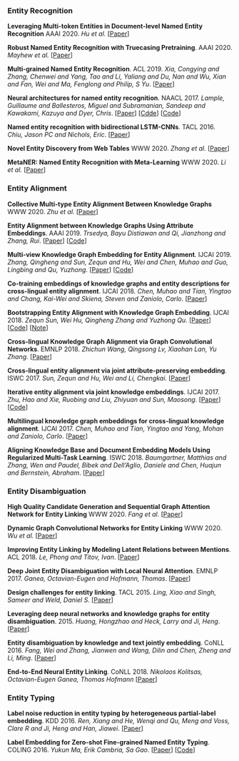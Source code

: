 
### Entity Recognition
__Leveraging Multi-token Entities in Document-level Named Entity Recognition__
AAAI 2020. _Hu et al._ [[Paper](http://playbigdata.ruc.edu.cn/dou/publication/2020_aaai_ner.pdf)]

__Robust Named Entity Recognition with Truecasing Pretraining__. 
AAAI 2020. _Mayhew et al._ [[Paper](https://arxiv.org/pdf/1912.07095)]

__Multi-grained Named Entity Recognition__. ACL 2019. _Xia, Congying and Zhang, Chenwei and Yang, Tao and Li, Yaliang and Du, Nan and Wu, Xian and Fan, Wei and Ma, Fenglong and Philip, S Yu_. [[Paper](https://arxiv.org/abs/1906.08449)]

__Neural architectures for named entity recognition__. NAACL 2017. _Lample, Guillaume and Ballesteros, Miguel and Subramanian, Sandeep and Kawakami, Kazuya and Dyer, Chris_. [[Paper](https://arxiv.org/pdf/1603.01360)] [[Cdde](https://github.com/glample/tagger)] [[Code](https://github.com/clab/stack-lstm-ner)]

__Named entity recognition with bidirectional LSTM-CNNs__. TACL 2016. _Chiu, Jason PC and Nichols, Eric_. [[Paper](https://www.mitpressjournals.org/doi/pdf/10.1162/tacl_a_00104)]

__Novel Entity Discovery from Web Tables__
WWW 2020. _Zhang et al._ [[Paper](https://dl.acm.org/doi/abs/10.1145/3366423.3380205)]

__MetaNER: Named Entity Recognition with Meta-Learning__
WWW 2020. _Li et al._ [[Paper](https://dl.acm.org/doi/abs/10.1145/3366423.3380127)]

### Entity Alignment
__Collective Multi-type Entity Alignment Between Knowledge Graphs__
WWW 2020. _Zhu et al._ [[Paper](https://dl.acm.org/doi/abs/10.1145/3366423.3380289)]

__Entity Alignment between Knowledge Graphs Using Attribute Embeddings__. AAAI 2019. _Trsedya, Bayu Distiawan and Qi, Jianzhong and Zhang, Rui_. [[Paper](https://people.eng.unimelb.edu.au/jianzhongq/papers/AAAI2019_EntityAlignment.pdf)] [[Code](https://bitbucket.org/bayudt/kba/src/master/)]

__Multi-view Knowledge Graph Embedding for Entity Alignment__. IJCAI 2019. _Zhang, Qingheng and Sun, Zequn and Hu, Wei and Chen, Muhao and Guo, Lingbing and Qu, Yuzhong_. [[Paper](https://arxiv.org/pdf/1906.02390.pdf)] [[Code](https://github.com/nju-websoft/MultiKE)]

__Co-training embeddings of knowledge graphs and entity descriptions for cross-lingual entity alignment__. IJCAI 2018. _Chen, Muhao and Tian, Yingtao and Chang, Kai-Wei and Skiena, Steven and Zaniolo, Carlo_. [[Paper](https://www.ijcai.org/proceedings/2018/0556.pdf)]

__Bootstrapping Entity Alignment with Knowledge Graph Embedding__.  IJCAI 2018. _Zequn Sun, Wei Hu, Qingheng Zhang and Yuzhong Qu._ [[Paper](https://www.ijcai.org/proceedings/2018/0611.pdf)] [[Code](https://github.com/nju-websoft/BootEA)] [[Note](./notes/embedding/BootEA.md)]  

__Cross-lingual Knowledge Graph Alignment via Graph Convolutional Networks__. EMNLP 2018.
_Zhichun Wang, Qingsong Lv, Xiaohan Lan, Yu Zhang_. [[Paper](http://www.aclweb.org/anthology/D18-1032)]

__Cross-lingual entity alignment via joint attribute-preserving embedding__. ISWC 2017. _Sun, Zequn and Hu, Wei and Li, Chengkai_. [[Paper](https://arxiv.org/pdf/1708.05045)]

__Iterative entity alignment via joint knowledge embeddings__. IJCAI 2017. _Zhu, Hao and Xie, Ruobing and Liu, Zhiyuan and Sun, Maosong_. [[Paper](https://www.ijcai.org/proceedings/2017/0595.pdf)] [[Code](https://github.com/thunlp/IEAJKE)]

__Multilingual knowledge graph embeddings for cross-lingual knowledge alignment__. IJCAI 2017. _Chen, Muhao and Tian, Yingtao and Yang, Mohan and Zaniolo, Carlo_. [[Paper](https://www.ijcai.org/proceedings/2017/0209.pdf)]

__Aligning Knowledge Base and Document Embedding Models Using Regularized Multi-Task Learning__. ISWC 2018. _Baumgartner, Matthias and Zhang, Wen and Paudel, Bibek and Dell’Aglio, Daniele and Chen, Huajun and Bernstein, Abraham_. [[Paper](https://link.springer.com/chapter/10.1007/978-3-030-00671-6_2)]


### Entity Disambiguation
__High Quality Candidate Generation and Sequential Graph Attention Network for Entity Linking__
WWW 2020. _Fang et al._ [[Paper](https://dl.acm.org/doi/abs/10.1145/3366423.3380146)]

__Dynamic Graph Convolutional Networks for Entity Linking__
WWW 2020. _Wu et al._ [[Paper](https://dl.acm.org/doi/abs/10.1145/3366423.3380192)]

__Improving Entity Linking by Modeling Latent Relations between Mentions__. ACL 2018. _Le, Phong and Titov, Ivan_. [[Paper](https://arxiv.org/pdf/1804.10637)]

__Deep Joint Entity Disambiguation with Local Neural Attention__. EMNLP 2017. _Ganea, Octavian-Eugen and Hofmann, Thomas_. [[Paper](https://arxiv.org/pdf/1704.04920)]

__Design challenges for entity linking__. TACL 2015. _Ling, Xiao and Singh, Sameer and Weld, Daniel S_. [[Paper](https://www.mitpressjournals.org/doi/pdfplus/10.1162/tacl_a_00141)]

__Leveraging deep neural networks and knowledge graphs for entity disambiguation__. 2015. _Huang, Hongzhao and Heck, Larry and Ji, Heng_. [[Paper](https://arxiv.org/pdf/1504.07678.pdf)]

__Entity disambiguation by knowledge and text jointly embedding__. CoNLL 2016. _Fang, Wei and Zhang, Jianwen and Wang, Dilin and Chen, Zheng and Li, Ming_. [[Paper](https://www.aclweb.org/anthology/K16-1026)]

__End-to-End Neural Entity Linking__. CoNLL 2018.
_Nikolaos Kolitsas, Octavian-Eugen Ganea, Thomas Hofmann_
[[Paper](https://arxiv.org/abs/1808.07699})]


### Entity Typing
__Label noise reduction in entity typing by heterogeneous partial-label embedding__. KDD 2016. _Ren, Xiang and He, Wenqi and Qu, Meng and Voss, Clare R and Ji, Heng and Han, Jiawei_. [[Paper](https://arxiv.org/pdf/1602.05307)]

__Label Embedding for Zero-shot Fine-grained Named Entity Typing__. COLING 2016. _Yukun Ma, Erik Cambria, Sa Gao_. [[Paper](https://www.aclweb.org/anthology/C16-1017)] [[Code](https://github.com/fnet-coling/ner-zero)]